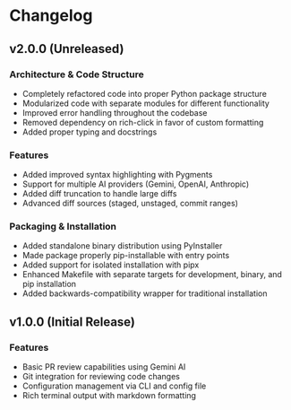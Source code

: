 # Changelog

## v2.0.0 (Unreleased)

### Architecture & Code Structure
- Completely refactored code into proper Python package structure
- Modularized code with separate modules for different functionality
- Improved error handling throughout the codebase
- Removed dependency on rich-click in favor of custom formatting
- Added proper typing and docstrings

### Features
- Added improved syntax highlighting with Pygments
- Support for multiple AI providers (Gemini, OpenAI, Anthropic)
- Added diff truncation to handle large diffs
- Advanced diff sources (staged, unstaged, commit ranges)

### Packaging & Installation
- Added standalone binary distribution using PyInstaller
- Made package properly pip-installable with entry points
- Added support for isolated installation with pipx
- Enhanced Makefile with separate targets for development, binary, and pip installation
- Added backwards-compatibility wrapper for traditional installation

## v1.0.0 (Initial Release)

### Features
- Basic PR review capabilities using Gemini AI
- Git integration for reviewing code changes
- Configuration management via CLI and config file
- Rich terminal output with markdown formatting 